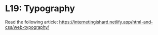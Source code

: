 # L19: Typography

Read the following article:
https://internetingishard.netlify.app/html-and-css/web-typography/
